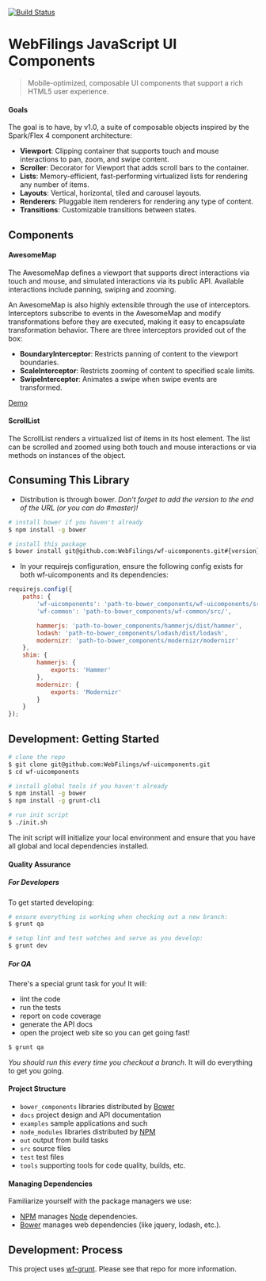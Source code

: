 [![Build Status](https://travis-ci.org/WebFilings/wf-uicomponents.png)](https://travis-ci.org/WebFilings/wf-uicomponents)

WebFilings JavaScript UI Components
================================================================================

> Mobile-optimized, composable UI components that support a rich HTML5 user experience.

#### Goals

The goal is to have, by v1.0, a suite of composable objects
inspired by the Spark/Flex 4 component architecture:

- **Viewport**: Clipping container that supports touch and mouse interactions
to pan, zoom, and swipe content.
- **Scroller**: Decorator for Viewport that adds scroll bars to the container.
- **Lists**: Memory-efficient, fast-performing virtualized lists for rendering any number of items.
- **Layouts**: Vertical, horizontal, tiled and carousel layouts.
- **Renderers**: Pluggable item renderers for rendering any type of content.
- **Transitions**: Customizable transitions between states.


Components
--------------------------------------------------------------------------------

#### AwesomeMap

The AwesomeMap defines a viewport that supports direct interactions via touch and mouse,
and simulated interactions via its public API.
Available interactions include panning, swiping and zooming.

An AwesomeMap is also highly extensible through the use of interceptors.
Interceptors subscribe to events in the AwesomeMap and modify transformations
before they are executed, making it easy to encapsulate transformation behavior.
There are three interceptors provided out of the box:

- **BoundaryInterceptor**: Restricts panning of content to the viewport boundaries.
- **ScaleInterceptor**: Restricts zooming of content to specified scale limits.
- **SwipeInterceptor**: Animates a swipe when swipe events are transformed.

[Demo](https://webfilings.box.com/shared/static/4aj3gfi3u2hmkqueashm.mov)

#### ScrollList

The ScrollList renders a virtualized list of items in its host element.
The list can be scrolled and zoomed using both touch and mouse interactions
or via methods on instances of the object.


Consuming This Library
--------------------------------------------------------------------------------

- Distribution is through bower. _Don't forget to add the version to the end of the URL (or you can do #master)!_

```bash
# install bower if you haven't already
$ npm install -g bower

# install this package
$ bower install git@github.com:WebFilings/wf-uicomponents.git#{version}
```

- In your requirejs configuration, ensure the following config exists
for both wf-uicomponents and its dependencies:

```javascript
requirejs.config({
    paths: {
        'wf-uicomponents': 'path-to-bower_components/wf-uicomponents/src/',
        'wf-common': 'path-to-bower_components/wf-common/src/',

        hammerjs: 'path-to-bower_components/hammerjs/dist/hammer',
        lodash: 'path-to-bower_components/lodash/dist/lodash',
        modernizr: 'path-to-bower_components/modernizr/modernizr'
    },
    shim: {
        hammerjs: {
            exports: 'Hammer'
        },
        modernizr: {
            exports: 'Modernizr'
        }
    }
});
```


Development: Getting Started
--------------------------------------------------------------------------------

```bash
# clone the repo
$ git clone git@github.com:WebFilings/wf-uicomponents.git
$ cd wf-uicomponents

# install global tools if you haven't already
$ npm install -g bower
$ npm install -g grunt-cli

# run init script
$ ./init.sh
```

The init script will initialize your local environment
and ensure that you have all global and local dependencies installed.

#### Quality Assurance

##### For Developers

To get started developing:

```bash
# ensure everything is working when checking out a new branch:
$ grunt qa

# setup lint and test watches and serve as you develop:
$ grunt dev
```

##### For QA

There's a special grunt task for you! It will:

- lint the code
- run the tests
- report on code coverage
- generate the API docs
- open the project web site so you can get going fast!

```bash
$ grunt qa
```

_You should run this every time you checkout a branch_.
It will do everything to get you going.

#### Project Structure

- `bower_components` libraries distributed by [Bower][Bower]
- `docs` project design and API documentation
- `examples` sample applications and such
- `node_modules` libraries distributed by [NPM][NPM]
- `out` output from build tasks
- `src` source files
- `test` test files
- `tools` supporting tools for code quality, builds, etc.

#### Managing Dependencies

Familiarize yourself with the package managers we use:

- [NPM][NPM] manages [Node][Node] dependencies.
- [Bower][Bower] manages web dependencies (like jquery, lodash, etc.).


Development: Process
--------------------------------------------------------------------------------

This project uses [wf-grunt](https://github.com/WebFilings/wf-grunt#task-reference).
Please see that repo for more information.

[Node]: http://nodejs.org/api/
[NPM]: https://npmjs.org/
[Bower]: http://bower.io/

